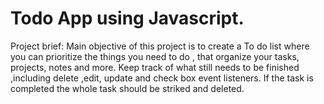 # Todo App using Javascript.
Project brief: Main objective of this project is to create a To do list where you can prioritize the things
you need to do , that organize your tasks, projects, notes and more. Keep track of what still
needs to be finished ,including delete ,edit, update and check box event listeners. If the task
is completed the whole task should be striked and deleted.
